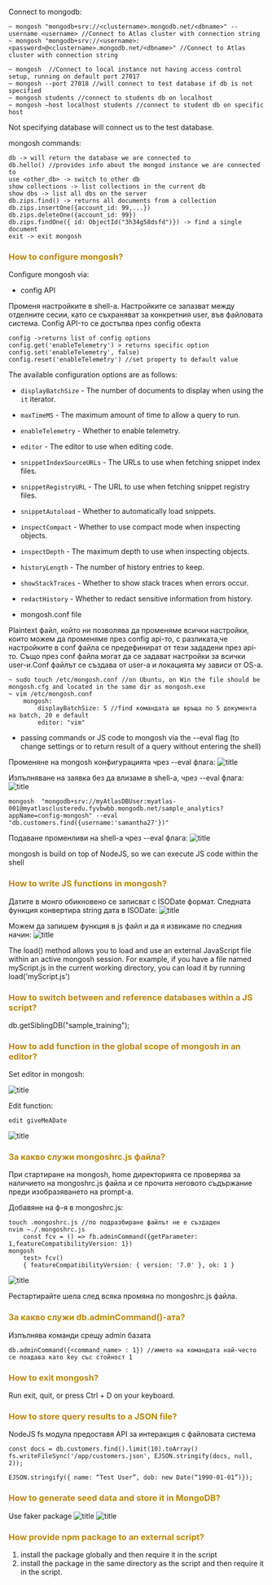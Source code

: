 Connect to mongodb:

    ~ mongosh "mongodb+srv://<clustername>.mongodb.net/<dbname>" --username <username> //Connect to Atlas cluster with connection string
    ~ mongosh "mongodb+srv://<username>:<password>@<clustername>.mongodb.net/<dbname>" //Connect to Atlas cluster with connection string

    ~ mongosh  //Connect to local instance not having access control setup, running on default port 27017
    ~ mongosh --port 27018 //will connect to test database if db is not specified
    ~ mongosh students //connect to students db on localhost
    ~ mongosh –host localhost students //connect to student db on specific host

Not specifying database will connect us to the test database.

mongosh commands:

    db -> will return the database we are connected to
	db.hello() //provides info about the mongod instance we are connected to
	use <other_db> -> switch to other db
	show collections -> list collections in the current db
	show dbs -> list all dbs on the server
	db.zips.find() -> returns all documents from a collection
	db.zips.insertOne({account_id: 99,...})
	db.zips.deleteOne({account_id: 99})
	db.zips.findOne({ id: ObjectId("3h34g58dsfd")}) -> find a single document
	exit -> exit mongosh

### <span style="color:darkgoldenrod"> How to configure mongosh?
Configure mongosh via:
- config API

Променя настройките в shell-a. Настройките се запазват между отделните сесии, като се съхраняват за конкретния user, във файловата система.
Config API-то се достъпва през config обекта

    config ->returns list of config options
    config.get('enableTelemetry') > returns specific option
    config.set('enableTelemetry', false)
    config.reset('enableTelemetry') //set property to default value

The available configuration options are as follows:
  - `displayBatchSize` - The number of documents to display when using the `it` iterator.
  - `maxTimeMS` - The maximum amount of time to allow a query to run.
  - `enableTelemetry` - Whether to enable telemetry.
  - `editor` - The editor to use when editing code.
  - `snippetIndexSourceURLs` - The URLs to use when fetching snippet index files.
  - `snippetRegistryURL` - The URL to use when fetching snippet registry files.
  - `snippetAutoload` - Whether to automatically load snippets.
  - `inspectCompact` - Whether to use compact mode when inspecting objects.
  - `inspectDepth` - The maximum depth to use when inspecting objects.
  - `historyLength` - The number of history entries to keep.
  - `showStackTraces` - Whether to show stack traces when errors occur.
  - `redactHistory` - Whether to redact sensitive information from history.

- mongosh.conf file

Plaintext файл, който ни позволява да променяме всички настройки, които можем да променяме през config api-то,
с разликата,че настройките в conf файла се предефинират от тези зададени през api-то. Също през conf файла могат 
да се задават настройки за всички user-и.Conf файлът се създава от user-a и локацията му зависи от OS-a.

    ~ sudo touch /etc/mongosh.conf //on Ubuntu, on Win the file should be mongosh.cfg and located in the same dir as mongosh.exe
    ~ vim /etc/mongosh.conf
        mongosh:
            displayBatchSize: 5 //find командата ще връща по 5 документа на batch, 20 e default
            editor: "vim"

- passing commands or JS code to mongosh via the --eval flag (to change settings or to return result of a query without entering the shell)

Променяне на mongosh конфигурацията чрез --eval флага:
![title](resources/changeMongoshSettingsViaEvalFlag.png)

Изпълняване на заявка без да влизаме в shell-a, чрез --eval флага:
![title](resources/executeQueryWithoutEnteringMongoShell.png)

    mongosh  "mongodb+srv://myAtlasDBUser:myatlas-001@myatlasclusteredu.fyvbwbb.mongodb.net/sample_analytics?appName=config-mongosh" --eval "db.customers.find({username:'samantha27'})"

Подаване променливи на shell-a чрез --eval флага:
![title](resources/UseEvalFlagOnMongoshCommand.png)

mongosh is build on top of NodeJS, so we can execute JS code within the shell

### <span style="color:darkgoldenrod"> How to write JS functions in mongosh?
Датите в монго обикновено се записват с ISODate формат.
Следната функция конвертира string дата в ISODate:
![title](resources/defineJsFunctionInMongosh.png)

Можем да запишем функция в js файл и да я извикаме по следния начин:
![title](resources/loadJsFunctionInMongosh.png)

The load() method allows you to load and use an external JavaScript file within an active mongosh session. 
For example, if you have a file named myScript.js in the current working directory, you can load it by running load('myScript.js')

### <span style="color:darkgoldenrod"> How to switch between and reference databases within a JS script?
db.getSiblingDB("sample_training");

### <span style="color:darkgoldenrod"> How to add function in the global scope of mongosh in an editor?
Set editor in mongosh:

![title](resources/setEditorInMongosh.png)

Edit function:

    edit giveMeADate

![title](resources/editJsFunctionInMongosh.png)


### <span style="color:darkgoldenrod"> За какво служи mongoshrc.js файла?
При стартиране на mongosh, home директорията се проверява за наличието на mongoshrc.js файла и се прочита 
неговото съдържание преди изобразяването на prompt-а.

Добавяне на ф-я в mongoshrc.js:

    touch .mongoshrc.js //по подразбиране файлът не е създаден
    nvim ~./.mongoshrc.js
        const fcv = () => fb.adminCommand({getParameter: 1,featureCompatibilityVersion: 1})
    mongosh
        test> fcv()
        { featureCompatibilityVersion: { version: '7.0' }, ok: 1 }

![title](resources/editThePromptFunctionCalledOnMongoshEnter.png)

Рестартирайте шела след всяка промяна по mongoshrc.js файла.

### <span style="color:darkgoldenrod"> За какво служи db.adminCommand()-ата?
Изпълнява команди срещу admin базата

    db.adminCommand({<command_name> : 1}) //името на командата най-често се поадава като key със стойност 1

### <span style="color:darkgoldenrod"> How to exit mongosh?
Run exit, quit, or press Ctrl + D on your keyboard.

### <span style="color:darkgoldenrod"> How to store query results to a JSON file?
NodeJS fs модула предоставя API за интеракция с файловата система

    const docs = db.customers.find().limit(10).toArray()
    fs.writeFileSync('/app/customers.json', EJSON.stringify(docs, null, 2));

    EJSON.stringify({ name: “Test User”, dob: new Date(“1990-01-01”)});

### <span style="color:darkgoldenrod"> How to generate seed data and store it in MongoDB?
Use faker package
![title](resources/generateDocumentsWithFakerPackage.png)
![title](resources/generateData.png)

### <span style="color:darkgoldenrod"> How provide npm package to an external script?
1. install the package globally and then require it in the script
2. install the package in the same directory as the script and then require it in the script.
